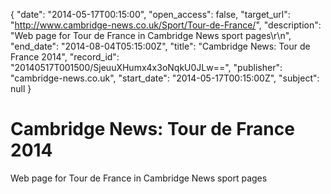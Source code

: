 {
  "date": "2014-05-17T00:15:00", 
  "open_access": false, 
  "target_url": "http://www.cambridge-news.co.uk/Sport/Tour-de-France/", 
  "description": "Web page for Tour de France in Cambridge News sport pages\r\n", 
  "end_date": "2014-08-04T05:15:00Z", 
  "title": "Cambridge News: Tour de France 2014", 
  "record_id": "20140517T001500/SjeuuXHumx4x3oNqkU0JLw==", 
  "publisher": "cambridge-news.co.uk", 
  "start_date": "2014-05-17T00:15:00Z", 
  "subject": null
}

# Cambridge News: Tour de France 2014

Web page for Tour de France in Cambridge News sport pages
